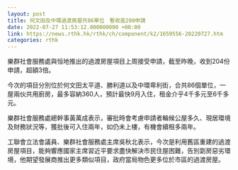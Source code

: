 ```yaml
---
layout: post
title: 何文田及中環過渡房屋共86單位　暫收逾200申請
date: 2022-07-27 11:53:12.000000000 +08:00
link: https://news.rthk.hk/rthk/ch/component/k2/1659556-20220727.htm
categories: rthk
---
```


樂群社會服務處與恒地推出的過渡房屋項目上周接受申請，截至昨晚，收到204份申請，超額3倍。

今次的項目分別位於何文田太平道、勝利道以及中環卑利街，合共86個單位，一屋兩伙共用廚房，最多容納360人，預計最快9月入住，租金介乎4千多元至6千多元。

樂群社會服務處總幹事黃萬成表示，審批時會考慮申請者輪候公屋多久、現居環境及財務狀況等，獲批後可入住兩年，如仍未上樓，有機會續租多兩年。

工聯會立法會議員、樂群社會服務處主席吳秋北表示，今次是利用舊區重建的過渡房屋項目，能夠響應國家主席習近平要求盡快解決市民住屋困難，告別劏房惡劣環境，他期望發展商推出更多類似項目，政府當局物色更多位於市區的過渡房屋。
